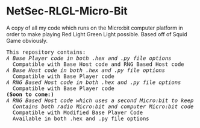 # NetSec-RLGL-Micro-Bit
A copy of all my code which runs on the Micro:bit computer platform in order to make playing Red Light Green Light possible.
Based off of Squid Game obviously.

<pre>
This repository contains:
<em>A Base Player code in both .hex and .py file options</em>
  Compatible with Base Host code and RNG Based Host code
<em>A Base Host code in both .hex and .py file options</em>
  Compatible with Base Player code
<em>A RNG Based Host code in both .hex and .py file options</em>
  Compatible with Base Player code
<b>(Soon to come:)</b>
<em>A RNG Based Host code which uses a second Micro:bit to keep track of dead players and prevent wrongful eliminations
  Contains both radio Micro:bit and computer Micro:bit code</em>
  Compatible with Modified Base Player Code
  Available in both .hex and .py file options
</pre>
